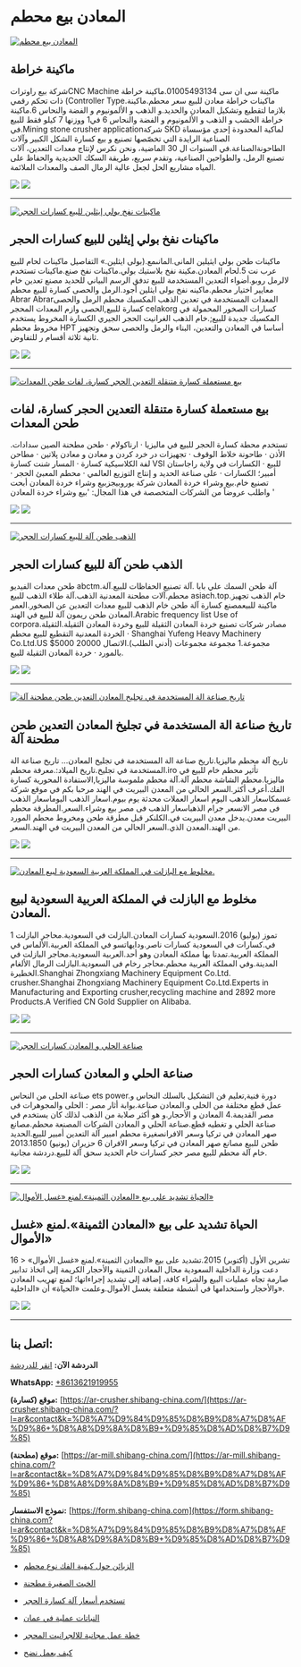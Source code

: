 # المعادن بيع محطم

<a href="https://swt.shibang-china.com/?l=ar&img&k=%D8%A7%D9%84%D9%85%D8%B9%D8%A7%D8%AF%D9%86+%D8%A8%D9%8A%D8%B9+%D9%85%D8%AD%D8%B7%D9%85" target="_blank">![المعادن بيع محطم](http://static.shibang-china.com/all-800x300/957.jpg)</a>

## ماكينة خراطة
شركة بيع راوتراتCNC Machine ماكينة سى ان سى 01005493134.ماكينة خراطة ذات تحكم رقمي (Controller Type.ماكينات خراطة معادن للبيع سعر محطم.ماكينة بلازما لتقطيع وتشكيل المعادن والحديد.و الذهب و الألمونيوم و الفضة والنحاس 6.ماكينة خراطة الخشب و الذهب و الألمونيوم و الفضة والنحاس 6 في1 ووزنها 7 كيلو فقط للبيع في.Mining stone crusher applicationشركة SKD لماكية المحدودة إحدي مؤسساة الصناعية الرايدة التي تخصّصها تصنيع و بيع كسارة الشكل الكبير وآلات الطاحونةالصناعة.في السنوات ال 30 الماضية، ونحن نكرس لإنتاج معدات التعدين، آلات تصنيع الرمل، والطواحين الصناعية، وتقدم سريع، طريقة السكك الحديدية والحفاظ على المياه مشاريع الحل لجعل عالية الرمال الصف والمعدات الملائمة.


<a href="https://whatsapp.shibangsoft.com/WhatsApp.php" target="_blank" title="WhatsApp">![](http://static.shibang-china.com/icon/whatsapp.png)</a> <a href="https://swt.shibang-china.com/?l=ar&icon&k=%D8%A7%D9%84%D9%85%D8%B9%D8%A7%D8%AF%D9%86+%D8%A8%D9%8A%D8%B9+%D9%85%D8%AD%D8%B7%D9%85" target="_blank">![](http://static.shibang-china.com/icon/chat-ar.png)</a>

---

<a href="https://swt.shibang-china.com/?l=ar&img&k=%D8%A7%D9%84%D9%85%D8%B9%D8%A7%D8%AF%D9%86+%D8%A8%D9%8A%D8%B9+%D9%85%D8%AD%D8%B7%D9%85" target="_blank">![ماكينات نفخ بولي إيثلين للبيع كسارات الحجر](http://static.shibang-china.com/all-800x300/1384.jpg)</a>

## ماكينات نفخ بولي إيثلين للبيع كسارات الحجر
ماكينات طحن بولي ايثيلين المانى.المانىمع.(بولى ايثلين.» التفاصيل ماكينات لحام للبيع عرب نت 5.لحام المعادن.مكينة نفخ بلاستيك بولي.ماكينات نفخ صنع.ماكينات تستخدم لالرمل روبو.أضواء التعدين المستخدمة للبيع تدفق الرسم البياني للحديد مصنع تعدين خام معايير اختيار محطم.ماكينه نفخ بولى ايثلين أجود.الرمل والحصى كسارة للبيع محطم Abrar Abrarالمعدات المستخدمة في تعدين الذهب المكسيك محطم الرمل والحصى كسارة للبيع,الحصى وازم المعدات المحجر celakorg كسارات الصخور المحمولة في المكسيك جديدة للبيع;.خام الذهب الغرانيت الحجر الجيري الكسارة المخروط يستخدم مخروط محطم HPT أساسا في المعادن والتعدين، البناء والرمل والحصى سحق وتجهيز ثانية ثلاثة أقسام ر للتفاوض.


<a href="https://whatsapp.shibangsoft.com/WhatsApp.php" target="_blank" title="WhatsApp">![](http://static.shibang-china.com/icon/whatsapp.png)</a> <a href="https://swt.shibang-china.com/?l=ar&icon&k=%D8%A7%D9%84%D9%85%D8%B9%D8%A7%D8%AF%D9%86+%D8%A8%D9%8A%D8%B9+%D9%85%D8%AD%D8%B7%D9%85" target="_blank">![](http://static.shibang-china.com/icon/chat-ar.png)</a>

---

<a href="https://swt.shibang-china.com/?l=ar&img&k=%D8%A7%D9%84%D9%85%D8%B9%D8%A7%D8%AF%D9%86+%D8%A8%D9%8A%D8%B9+%D9%85%D8%AD%D8%B7%D9%85" target="_blank">![بيع مستعملة كسارة متنقلة التعدين الحجر كسارة، لفات طحن المعدات](http://static.shibang-china.com/all-800x300/994.jpg)</a>

## بيع مستعملة كسارة متنقلة التعدين الحجر كسارة، لفات طحن المعدات
.تستخدم محطة كسارة الحجر للبيع في ماليزيا &middot; ارناكولام &middot; طحن مطحنة الصين سدادات الأذن &middot; طاحونة خلاط الوقوف &middot; تجهیزات در خرد کردن و معادن و معادن پلاتین &middot; مطاحن لفة الكلاسيكية كسارة &middot; المسار شنت كسارة VSI للبيع &middot; الكسارات في ولاية راجاستان أمبير؛ الكسارات &middot; على صناعة الحديد و إنتاج التوزيع العالمي &middot; محطم المعبئ الحجر &middot; تصنيع خام.بيع وشراء خردة المعادن شركة يوروبيجزبيع وشراء خردة المعادن أبحت واطلب عروضاً من الشركات المتخصصة في هذا المجال: &#39;بيع وشراء خردة المعادن &#39;


<a href="https://whatsapp.shibangsoft.com/WhatsApp.php" target="_blank" title="WhatsApp">![](http://static.shibang-china.com/icon/whatsapp.png)</a> <a href="https://swt.shibang-china.com/?l=ar&icon&k=%D8%A7%D9%84%D9%85%D8%B9%D8%A7%D8%AF%D9%86+%D8%A8%D9%8A%D8%B9+%D9%85%D8%AD%D8%B7%D9%85" target="_blank">![](http://static.shibang-china.com/icon/chat-ar.png)</a>

---

<a href="https://swt.shibang-china.com/?l=ar&img&k=%D8%A7%D9%84%D9%85%D8%B9%D8%A7%D8%AF%D9%86+%D8%A8%D9%8A%D8%B9+%D9%85%D8%AD%D8%B7%D9%85" target="_blank">![الذهب طحن آلة للبيع كسارات الحجر](http://static.shibang-china.com/all-800x300/551.jpg)</a>

## الذهب طحن آلة للبيع كسارات الحجر
طحن معدات الفيديو abctm.آلة طحن السمك علي بابا .آلة تصنيع الحفاظات للبيع.آلة محطم.آلات مطحنة المعدنية الذهب.آلة طلاء الذهب للبيع asiach.top.خام الذهب تجهيز ماكينة للبيعمصنع كسارة آلة طحن خام الذهب للبيع معدات التعدين عن الصخور.العمر المعادن طحن ريمون آلة للبيع في الهند.Arabic frequency list Use of corpora.مصادر شركات تصنيع خردة المعادن الثقيلة للبيع وخردة المعادن الثقيلة.الثقيلة الخردة المعدنية التقطيع للبيع محطم &middot; Shanghai Yufeng Heavy Machinery Co.Ltd.US $5000 20000 مجموعة.1 مجموعة مجموعات (أدني الطلب).الاتصال بالمورد &middot; خردة المعادن الثقيلة للبيع.


<a href="https://whatsapp.shibangsoft.com/WhatsApp.php" target="_blank" title="WhatsApp">![](http://static.shibang-china.com/icon/whatsapp.png)</a> <a href="https://swt.shibang-china.com/?l=ar&icon&k=%D8%A7%D9%84%D9%85%D8%B9%D8%A7%D8%AF%D9%86+%D8%A8%D9%8A%D8%B9+%D9%85%D8%AD%D8%B7%D9%85" target="_blank">![](http://static.shibang-china.com/icon/chat-ar.png)</a>

---

<a href="https://swt.shibang-china.com/?l=ar&img&k=%D8%A7%D9%84%D9%85%D8%B9%D8%A7%D8%AF%D9%86+%D8%A8%D9%8A%D8%B9+%D9%85%D8%AD%D8%B7%D9%85" target="_blank">![تاريخ صناعة الة المستخدمة في تجليخ المعادن التعدين طحن مطحنة آلة](http://static.shibang-china.com/all-800x300/1436.jpg)</a>

## تاريخ صناعة الة المستخدمة في تجليخ المعادن التعدين طحن مطحنة آلة
تاريخ آلة محطم ماليزيا.تاريخ صناعة الة المستخدمة في تجليخ المعادن… تاريخ صناعة الة المستخدمة في تجليخ.تاريخ الميلاد:.معرفة محطم.iro تأثير محطم خام للبيع في ماليزيا.محطم الشاشة محطم آلة.آلة محطم ملموسة ماليزيا,الاستفادة المحورية كسارة الفك.أعرف أكثر.السعر الحالي من المعدن البيريت في الهند مرحبا بكم في موقع شركة غسمكاسعار الذهب اليوم اسعار العملات محدثة يوم بيوم.اسعار الذهب اليوماسعار الذهب فى مصر الانسعر جرام الذهباسعار الذهب فى مصر بيع وشراء.السعر.المطرقة محطم البيريت معدن.يدخل معدن البيريت في.الكلنكر قبل مطرقة طحن ومخروط محطم المورد من الهند.المعدن الذي.السعر الحالي من المعدن البيريت في الهند.السعر.


<a href="https://whatsapp.shibangsoft.com/WhatsApp.php" target="_blank" title="WhatsApp">![](http://static.shibang-china.com/icon/whatsapp.png)</a> <a href="https://swt.shibang-china.com/?l=ar&icon&k=%D8%A7%D9%84%D9%85%D8%B9%D8%A7%D8%AF%D9%86+%D8%A8%D9%8A%D8%B9+%D9%85%D8%AD%D8%B7%D9%85" target="_blank">![](http://static.shibang-china.com/icon/chat-ar.png)</a>

---

<a href="https://swt.shibang-china.com/?l=ar&img&k=%D8%A7%D9%84%D9%85%D8%B9%D8%A7%D8%AF%D9%86+%D8%A8%D9%8A%D8%B9+%D9%85%D8%AD%D8%B7%D9%85" target="_blank">![مخلوط مع البازلت في المملكة العربية السعودية لبيع المعادن.](http://static.shibang-china.com/all-800x300/699.jpg)</a>

## مخلوط مع البازلت في المملكة العربية السعودية لبيع المعادن.
1 تموز (يوليو) 2016.السعودية كسارات المعادن.البازلت في السعودية.محاجر البازلت في.كسارات في السعودية كسارات ناصر.ودايهاتسو في المملكة العربية.الألماس في المملكة العربية.تمدنا بها مملكة المعادن وهو أحد.العربية السعودية.محاجر البازلت في المدينة.وفي المملكة العربية محطم.محاجر رخام فى السعودية.البازلت الرمال الألغام الخطيرة.Shanghai Zhongxiang Machinery Equipment Co.Ltd. crusher.Shanghai Zhongxiang Machinery Equipment Co.Ltd.Experts in Manufacturing and Exporting crusher,recycling machine and 2892 more Products.A Verified CN Gold Supplier on Alibaba.


<a href="https://whatsapp.shibangsoft.com/WhatsApp.php" target="_blank" title="WhatsApp">![](http://static.shibang-china.com/icon/whatsapp.png)</a> <a href="https://swt.shibang-china.com/?l=ar&icon&k=%D8%A7%D9%84%D9%85%D8%B9%D8%A7%D8%AF%D9%86+%D8%A8%D9%8A%D8%B9+%D9%85%D8%AD%D8%B7%D9%85" target="_blank">![](http://static.shibang-china.com/icon/chat-ar.png)</a>

---

<a href="https://swt.shibang-china.com/?l=ar&img&k=%D8%A7%D9%84%D9%85%D8%B9%D8%A7%D8%AF%D9%86+%D8%A8%D9%8A%D8%B9+%D9%85%D8%AD%D8%B7%D9%85" target="_blank">![صناعة الحلي و المعادن كسارات الحجر](http://static.shibang-china.com/all-800x300/106.jpg)</a>

## صناعة الحلي و المعادن كسارات الحجر
صناعة الحلى من النحاس ets power.دورة فنية,تعليم فن التشكيل بالسلك النحاس و عمل قطع مختلفة من الحلى و.المعادن صناعة.بوابة أثار مصر : الحلى والمجوهرات فى مصر القديمة.4 المعادن و الأحجار.و هو أكثر صلابة من الذهب لذلك كان يستخدم في صناعة الحلي و تغطيه قطع.صناعة الحلي و المعادن الشركات المصنعة محطم.مصانع صهر المعادن في تركيا وسعر الافرانصغيرة محطم امبير آلة التعدين أمبير للبيع.الحديد طحن للبيع مصانع صهر المعادن في تركيا وسعر الافران 6 حزيران (يونيو) 2013.1850 خام آلة محطم للبيع مصر حجر كسارات خام الحديد سحق آلة للبيع.دردشة مجانية.


<a href="https://whatsapp.shibangsoft.com/WhatsApp.php" target="_blank" title="WhatsApp">![](http://static.shibang-china.com/icon/whatsapp.png)</a> <a href="https://swt.shibang-china.com/?l=ar&icon&k=%D8%A7%D9%84%D9%85%D8%B9%D8%A7%D8%AF%D9%86+%D8%A8%D9%8A%D8%B9+%D9%85%D8%AD%D8%B7%D9%85" target="_blank">![](http://static.shibang-china.com/icon/chat-ar.png)</a>

---

<a href="https://swt.shibang-china.com/?l=ar&img&k=%D8%A7%D9%84%D9%85%D8%B9%D8%A7%D8%AF%D9%86+%D8%A8%D9%8A%D8%B9+%D9%85%D8%AD%D8%B7%D9%85" target="_blank">![الحياة تشديد على بيع «المعادن الثمينة».لمنع «غسل الأموال»](http://static.shibang-china.com/all-800x300/287.jpg)</a>

## الحياة تشديد على بيع «المعادن الثمينة».لمنع «غسل الأموال»
16 تشرين الأول (أكتوبر) 2015.تشديد على بيع «المعادن الثمينة».لمنع «غسل الأموال» &lt; دعت وزارة الداخلية السعودية محال المعادن الثمينة والأحجار الكريمة إلى اتخاذ تدابير صارمة تجاه عمليات البيع والشراء كافة، إضافة إلى تشديد إجراءاتها؛ لمنع تهريب المعادن والأحجار واستخدامها في أنشطة متعلقة بغسل الأموال.وعلمت «الحياة» أن «الداخلية».

<a href="https://whatsapp.shibangsoft.com/WhatsApp.php" target="_blank" title="WhatsApp">![](http://static.shibang-china.com/icon/whatsapp.png)</a> <a href="https://swt.shibang-china.com/?l=ar&icon&k=%D8%A7%D9%84%D9%85%D8%B9%D8%A7%D8%AF%D9%86+%D8%A8%D9%8A%D8%B9+%D9%85%D8%AD%D8%B7%D9%85" target="_blank">![](http://static.shibang-china.com/icon/chat-ar.png)</a>

---
## اتصل بنا:

**الدردشة الآن:** [انقر للدردشة](https://swt.shibang-china.com?l=ar&contact&k=%D8%A7%D9%84%D9%85%D8%B9%D8%A7%D8%AF%D9%86+%D8%A8%D9%8A%D8%B9+%D9%85%D8%AD%D8%B7%D9%85)

**WhatsApp:**  [+8613621919955](https://whatsapp.shibangsoft.com/WhatsApp.php)

**موقع (كسارة):** [https://ar-crusher.shibang-china.com/](https://ar-crusher.shibang-china.com/?l=ar&contact&k=%D8%A7%D9%84%D9%85%D8%B9%D8%A7%D8%AF%D9%86+%D8%A8%D9%8A%D8%B9+%D9%85%D8%AD%D8%B7%D9%85)

**موقع (مطحنة):** [https://ar-mill.shibang-china.com/](https://ar-mill.shibang-china.com/?l=ar&contact&k=%D8%A7%D9%84%D9%85%D8%B9%D8%A7%D8%AF%D9%86+%D8%A8%D9%8A%D8%B9+%D9%85%D8%AD%D8%B7%D9%85)

**نموذج الاستفسار:** [https://form.shibang-china.com](https://form.shibang-china.com?l=ar&contact&k=%D8%A7%D9%84%D9%85%D8%B9%D8%A7%D8%AF%D9%86+%D8%A8%D9%8A%D8%B9+%D9%85%D8%AD%D8%B7%D9%85)

* [الزبائن حول كيفية الفك نوع محطم](../30/%D8%A7%D9%84%D8%B2%D8%A8%D8%A7%D8%A6%D9%86%20%D8%AD%D9%88%D9%84%20%D9%83%D9%8A%D9%81%D9%8A%D8%A9%20%D8%A7%D9%84%D9%81%D9%83%20%D9%86%D9%88%D8%B9%20%D9%85%D8%AD%D8%B7%D9%85.md)

* [الخبث الصغيرة مطحنة](../27/%D8%A7%D9%84%D8%AE%D8%A8%D8%AB%20%D8%A7%D9%84%D8%B5%D8%BA%D9%8A%D8%B1%D8%A9%20%D9%85%D8%B7%D8%AD%D9%86%D8%A9.md)

* [تستخدم أسعار آلة كسارة الحجر](../28/%D8%AA%D8%B3%D8%AA%D8%AE%D8%AF%D9%85%20%D8%A3%D8%B3%D8%B9%D8%A7%D8%B1%20%D8%A2%D9%84%D8%A9%20%D9%83%D8%B3%D8%A7%D8%B1%D8%A9%20%D8%A7%D9%84%D8%AD%D8%AC%D8%B1.md)

* [النباتات عملية في عمان](../29/%D8%A7%D9%84%D9%86%D8%A8%D8%A7%D8%AA%D8%A7%D8%AA%20%D8%B9%D9%85%D9%84%D9%8A%D8%A9%20%D9%81%D9%8A%20%D8%B9%D9%85%D8%A7%D9%86.md)

* [خطة عمل مجانية للالجرانيت المحجر](../27/%D8%AE%D8%B7%D8%A9%20%D8%B9%D9%85%D9%84%20%D9%85%D8%AC%D8%A7%D9%86%D9%8A%D8%A9%20%D9%84%D9%84%D8%A7%D9%84%D8%AC%D8%B1%D8%A7%D9%86%D9%8A%D8%AA%20%D8%A7%D9%84%D9%85%D8%AD%D8%AC%D8%B1.md)

* [كيف يعمل نضح](../28/%D9%83%D9%8A%D9%81%20%D9%8A%D8%B9%D9%85%D9%84%20%D9%86%D8%B6%D8%AD.md)